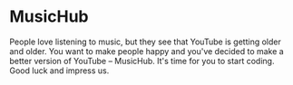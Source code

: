# MusicHub

People love listening to music, but they see that YouTube is getting older and older. You want to make people happy and you've decided to make a better version of YouTube – MusicHub. It's time for you to start coding. Good luck and impress us.
